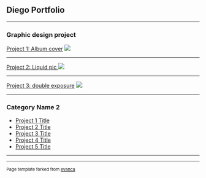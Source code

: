 ## Diego Portfolio

---

### Graphic design project 

[Project 1: Album cover](/sample_page)
<img src="Kendrick Lamar final.png?raw=true"/>

---
[Project 2: Liquid pic ](/pdf/sample_presentation.pdf)
<img src="liquid pic"/>

---
[Project 3: double exposure](http://example.com/)
<img src="kdot double exposure"/>

---

### Category Name 2

- [Project 1 Title](http://example.com/)
- [Project 2 Title](http://example.com/)
- [Project 3 Title](http://example.com/)
- [Project 4 Title](http://example.com/)
- [Project 5 Title](http://example.com/)

---




---
<p style="font-size:11px">Page template forked from <a href="https://github.com/evanca/quick-portfolio">evanca</a></p>
<!-- Remove above link if you don't want to attibute -->
